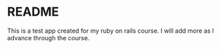 # README

This is a test app created for my ruby on rails course.
I will add more as I advance through the course.


